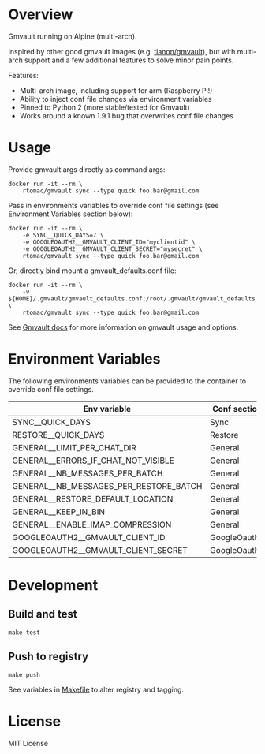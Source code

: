 # Overview

Gmvault running on Alpine (multi-arch).

Inspired by other good gmvault images (e.g. [tianon/gmvault](https://hub.docker.com/r/tianon/gmvault)), but with multi-arch support and a few additional features to solve minor pain points.

Features:
- Multi-arch image, including support for arm (Raspberry Pi!)
- Ability to inject conf file changes via environment variables
- Pinned to Python 2 (more stable/tested for Gmvault)
- Works around a known 1.9.1 bug that overwrites conf file changes

# Usage

Provide gmvault args directly as command args:
```
docker run -it --rm \
    rtomac/gmvault sync --type quick foo.bar@gmail.com
```

Pass in environments variables to override conf file settings (see Environment Variables section below):
```
docker run -it --rm \
    -e SYNC__QUICK_DAYS=7 \
    -e GOOGLEOAUTH2__GMVAULT_CLIENT_ID="myclientid" \
    -e GOOGLEOAUTH2__GMVAULT_CLIENT_SECRET="mysecret" \
    rtomac/gmvault sync --type quick foo.bar@gmail.com
```

Or, directly bind mount a gmvault_defaults.conf file:
```
docker run -it --rm \
    -v ${HOME}/.gmvault/gmvault_defaults.conf:/root/.gmvault/gmvault_defaults.conf \
    rtomac/gmvault sync --type quick foo.bar@gmail.com
```

See [Gmvault docs](http://gmvault.org/gmail_setup.html#quickstart) for more information on gmvault usage and options.

# Environment Variables

The following environments variables can be provided to the container to override conf file settings.

| Env variable | Conf section | Conf property |
| ------------ | ------------ | --------------|
| SYNC__QUICK_DAYS | Sync | quick_days |
| RESTORE__QUICK_DAYS | Restore | quick_days |
| GENERAL__LIMIT_PER_CHAT_DIR | General | limit_per_chat_dir |
| GENERAL__ERRORS_IF_CHAT_NOT_VISIBLE | General | errors_if_chat_not_visible |
| GENERAL__NB_MESSAGES_PER_BATCH | General | nb_messages_per_batch |
| GENERAL__NB_MESSAGES_PER_RESTORE_BATCH | General | nb_messages_per_restore_batch |
| GENERAL__RESTORE_DEFAULT_LOCATION | General | restore_default_location |
| GENERAL__KEEP_IN_BIN | General | keep_in_bin |
| GENERAL__ENABLE_IMAP_COMPRESSION | General | enable_imap_compression |
| GOOGLEOAUTH2__GMVAULT_CLIENT_ID | GoogleOauth2 | gmvault_client_id |
| GOOGLEOAUTH2__GMVAULT_CLIENT_SECRET | GoogleOauth2 | gmvault_client_secret |

# Development

## Build and test
```
make test
```

## Push to registry
```
make push
```

See variables in [Makefile](Makefile) to alter registry and tagging.

# License

MIT License
